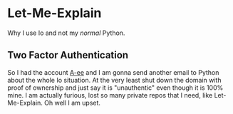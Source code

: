 # Let-Me-Explain
Why I use Io and not my *normal* Python.

## Two Factor Authentication 
So I had the account [A-ee](https://github.com/A-ee) and I am gonna send another email to Python about the whole Io situation. At the very least shut down the domain with proof of ownership and just say it is "unauthentic" even though it is 100% mine. I am actually furious, lost so many private repos that I need, like Let-Me-Explain. Oh well I am upset.

